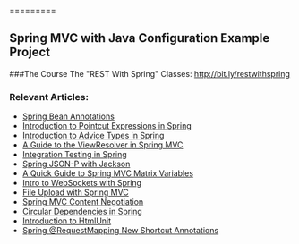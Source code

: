 =========

## Spring MVC with Java Configuration Example Project

###The Course
The "REST With Spring" Classes: http://bit.ly/restwithspring

### Relevant Articles: 
- [Spring Bean Annotations](http://www.baeldung.com/spring-bean-annotations)
- [Introduction to Pointcut Expressions in Spring](http://www.baeldung.com/spring-aop-pointcut-tutorial)
- [Introduction to Advice Types in Spring](http://www.baeldung.com/spring-aop-advice-tutorial)
- [A Guide to the ViewResolver in Spring MVC](http://www.baeldung.com/spring-mvc-view-resolver-tutorial)
- [Integration Testing in Spring](http://www.baeldung.com/integration-testing-in-spring)
- [Spring JSON-P with Jackson](http://www.baeldung.com/spring-jackson-jsonp)
- [A Quick Guide to Spring MVC Matrix Variables](http://www.baeldung.com/spring-mvc-matrix-variables)
- [Intro to WebSockets with Spring](http://www.baeldung.com/websockets-spring)
- [File Upload with Spring MVC](http://www.baeldung.com/spring-file-upload)
- [Spring MVC Content Negotiation](http://www.baeldung.com/spring-mvc-content-negotiation-json-xml)
- [Circular Dependencies in Spring](http://www.baeldung.com/circular-dependencies-in-spring)
- [Introduction to HtmlUnit](http://www.baeldung.com/htmlunit)
- [Spring @RequestMapping New Shortcut Annotations](http://www.baeldung.com/spring-new-requestmapping-shortcuts)
